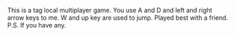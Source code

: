 This is a tag local multiplayer game. You use A and D and left and right arrow keys to me. W and up key are used to jump. Played best with a friend. P.S. If you have any.

